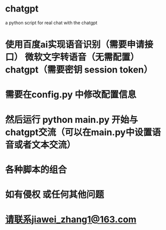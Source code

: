 # chatgpt
a python script for real chat with the chatgpt

# 使用百度ai实现语音识别（需要申请接口） 微软文字转语音（无需配置） chatgpt（需要密钥 session token）
# 需要在config.py 中修改配置信息
# 然后运行 python main.py 开始与chatgpt交流（可以在main.py中设置语音或者文本交流）
# 各种脚本的组合
# 如有侵权 或任何其他问题
# 请联系jiawei_zhang1@163.com
